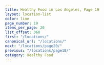```yaml
---
title: Healthy Food in Los Angeles, Page 19
layout: location-list
color: lime
page_number: 19
items_per_page: 20
list_offset: 360
first: "/locations/"
canonical_url: "/locations/"
next: "/locations/page20/"
previous: "/locations/page18/"
category: Healthy Food
---
```


